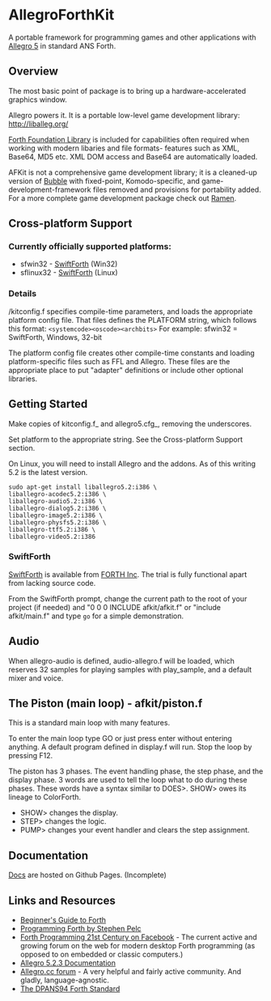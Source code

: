 # AllegroForthKit

A portable framework for programming games and other applications with [Allegro 5](http://liballeg.org/) in standard ANS Forth.

## Overview

The most basic point of package is to bring up a hardware-accelerated graphics window.

Allegro powers it.  It is a portable low-level game development library: http://liballeg.org/ 

[Forth Foundation Library](http://soton.mpeforth.com/flag/ffl/index.html) is included for capabilities often required when working with modern libaries and file formats- features such as XML, Base64, MD5 etc.  XML DOM access and Base64 are automatically loaded.

AFKit is not a comprehensive game development library; it is a cleaned-up version of [Bubble](http://github.com/rogerlevy/bubble/) with fixed-point, Komodo-specific, and game-development-framework files removed and provisions for portability added.  For a more complete game development package check out [Ramen](http://github.com/rogerlevy/ramen/).

## Cross-platform Support

### Currently officially supported platforms:

- sfwin32 - [SwiftForth](https://www.forth.com/download/) (Win32)
- sflinux32 - [SwiftForth](https://www.forth.com/download/) (Linux)

### Details

/kitconfig.f specifies compile-time parameters, and loads the appropriate platform config file.  That files defines the PLATFORM string, which follows this format:
    `<systemcode><oscode><archbits>`
    For example: sfwin32 = SwiftForth, Windows, 32-bit

The platform config file creates other compile-time constants and loading platform-specific files such as FFL and Allegro.  These files are the appropriate place to put "adapter" definitions or include other optional libraries.

## Getting Started

Make copies of kitconfig.f_ and allegro5.cfg_, removing the underscores.

Set platform to the appropriate string.  See the Cross-platform Support section.

On Linux, you will need to install Allegro and the addons.  As of this writing 5.2 is the latest version.
```
sudo apt-get install liballegro5.2:i386 \
liballegro-acodec5.2:i386 \
liballegro-audio5.2:i386 \
liballegro-dialog5.2:i386 \
liballegro-image5.2:i386 \
liballegro-physfs5.2:i386 \
liballegro-ttf5.2:i386 \
liballegro-video5.2:i386 
```

### SwiftForth
[SwiftForth](https://www.forth.com/download/) is available from [FORTH Inc](http://www.forth.com).  The trial is fully functional apart from lacking source code.

From the SwiftForth prompt, change the current path to the root of your project (if needed) and "0 0 0 INCLUDE afkit/afkit.f" or "include afkit/main.f" and type `go` for a simple demonstration.

## Audio

When allegro-audio is defined, audio-allegro.f will be loaded, which reserves 32 samples for playing samples with play_sample, and a default mixer and voice.  

## The Piston (main loop) - afkit/piston.f

This is a standard main loop with many features.

To enter the main loop type GO or just press enter without entering anything.  A default program defined in display.f will run.  Stop the loop by pressing F12.

The piston has 3 phases.  The event handling phase, the step phase, and the display phase.  3 words are used to tell the loop what to do during these phases.  These words have a syntax similar to DOES>.  SHOW> owes its lineage to ColorForth.

- SHOW> changes the display.
- STEP> changes the logic.
- PUMP> changes your event handler and clears the step assignment.

## Documentation

[Docs](https://rogerlevy.github.io/afkit/) are hosted on Github Pages.  (Incomplete)

## Links and Resources

- [Beginner's Guide to Forth](http://galileo.phys.virginia.edu/classes/551.jvn.fall01/primer.htm)
- [Programming Forth by Stephen Pelc](http://www.mpeforth.com/arena/ProgramForth.pdf)
- [Forth Programming 21st Century on Facebook](https://www.facebook.com/groups/PROGRAMMINGFORTH/) - The current active and growing forum on the web for modern desktop Forth programming (as opposed to on embedded or classic computers.) 
- [Allegro 5.2.3 Documentation](http://liballeg.org/a5docs/5.2.3/)
- [Allegro.cc forum](https://www.allegro.cc/forums) - A very helpful and fairly active community.  And gladly, language-agnostic.
- [The DPANS94 Forth Standard](http://dl.forth.com/sitedocs/dpans94.pdf)
